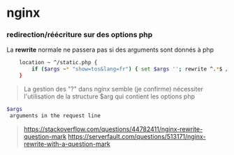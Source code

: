 # nginx

### redirection/réécriture sur des options php

La **rewrite** normale ne passera pas si des arguments sont donnés à php 


```bash
    location ~ ^/static.php {
        if ($args ~* "show=tos&lang=fr") { set $args ''; rewrite ^.*$ /fr/pouet-truc permanent; }
    }
```

> La gestion des "?" dans nginx semble (je confirme) nécessiter l'utilisation de la structure $arg qui contient les options php

```bash
$args
 arguments in the request line
```

> https://stackoverflow.com/questions/44782411/nginx-rewrite-question-mark
> https://serverfault.com/questions/513171/nginx-rewrite-with-a-question-mark

